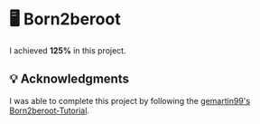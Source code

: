 # 🖥️ Born2beroot

I achieved **125%** in this project.

## 💡 Acknowledgments

I was able to complete this project by following the [gemartin99's Born2beroot-Tutorial](https://github.com/gemartin99/Born2beroot-Tutorial/blob/main/README_EN.md).
